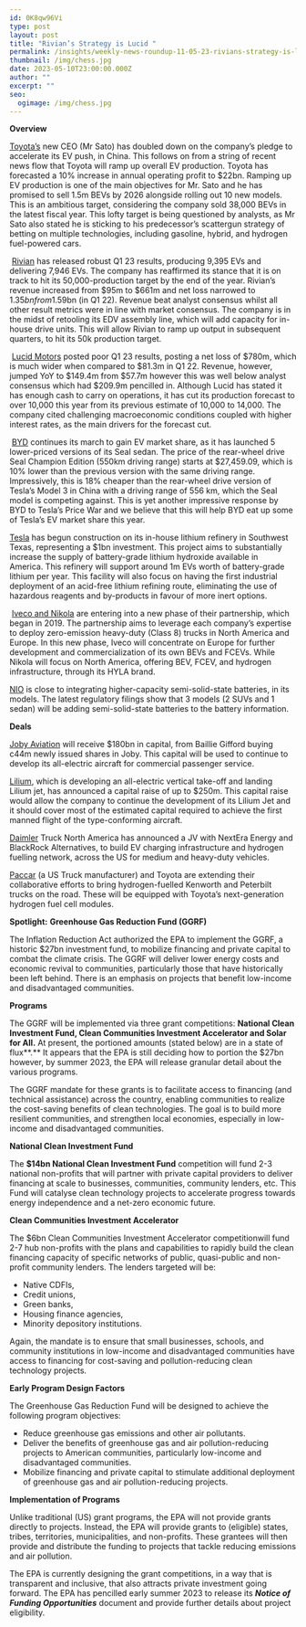 ```yaml
---
id: 0K8qw96Vi
type: post
layout: post
title: "Rivian’s Strategy is Lucid "
permalink: /insights/weekly-news-roundup-11-05-23-rivians-strategy-is-lucid/
thumbnail: /img/chess.jpg
date: 2023-05-10T23:00:00.000Z
author: ""
excerpt: ""
seo:
  ogimage: /img/chess.jpg
---
```

**Overview**

[Toyota’s](https://d397wm04.eu1.hubspotlinks.com/Ctc/DP+113/d397wm04/VWMHg047N3FJW8YNBQs3yT6Z6W6WXg814-qt5dN3Z5r9G3lSc3V1-WJV7CgHYKW5bDXWM5X-fhyW13VCJy4Kf_LkW81cflh8bX6GRMrXzcvQQDBpVGR2Yr8ynPclW8pXfwg7lmzJqW7CLYKR2XM3D-W2q-Bg_117X1BW6JSt9K38XsD0W4KhwDC6CQKQ9VS-vNy5BTq4WW4sG_ff8TQ_JPW7M1H838V2cfvW93TLtW2Hkp00N4Dm5KRCT-88W3cdsr4463F0tW7mn_wW7j8r0KW7f4PZC6Jm93pW3WSC1p9gHNnnW1NF9nD4l9XXYW2My8vx1HsqY3W5_Fc9H8hPJHcW6-MDVY7mD68_W6NRCYG3y14KR3nr01) new CEO (Mr Sato) has doubled down on the company’s pledge to accelerate its EV push, in China. This follows on from a string of recent news flow that Toyota will ramp up overall EV production. Toyota has forecasted a 10% increase in annual operating profit to $22bn. Ramping up EV production is one of the main objectives for Mr. Sato and he has promised to sell 1.5m BEVs by 2026 alongside rolling out 10 new models. This is an ambitious target, considering the company sold 38,000 BEVs in the latest fiscal year. This lofty target is being questioned by analysts, as Mr Sato also stated he is sticking to his predecessor’s scattergun strategy of betting on multiple technologies, including gasoline, hybrid, and hydrogen fuel-powered cars. 

 [Rivian](https://d397wm04.eu1.hubspotlinks.com/Ctc/DP+113/d397wm04/VWMHg047N3FJW8YNBQs3yT6Z6W6WXg814-qt5dN3Z5rbf3lScGV1-WJV7CgB7NVrKtf169CNlzW1_zyql5cspg4W82KL_Z8s4Dd3W2cV42g2jBYpTW5WqGFs3_k_7KW4SDBMz8t63gnN7tSjXVc099rW6Ds31t6fWyt1W5Pk1Hm2LfNmRW8mlL8X4BtPSsW1lW5Dv9jdqpfW3qJcXz3BxjK1W5k-K2S7jn-skW1nc-5-5qmpYcN7VB2jYFBNgXW1td-Dk5zvPG7W8R5-5C4PCXklW7w4p3Z1DTFWtW70-Ybf29g1cxW2RNP3l6vfZnwW5zDWhf4wds6VVlYYZm7njzTDW1vysdr59vkj9VDhV892mlTfCN4NwJMtbVPsMW257c0m8CvcP0VT9BqX7j166rW7jj26k1XbZH7387K1) has released robust Q1 23 results, producing 9,395 EVs and delivering 7,946 EVs. The company has reaffirmed its stance that it is on track to hit its 50,000-production target by the end of the year. Rivian’s revenue increased from $95m to $661m and net loss narrowed to $1.35bn from $1.59bn (in Q1 22). Revenue beat analyst consensus whilst all other result metrics were in line with market consensus. The company is in the midst of retooling its EDV assembly line, which will add capacity for in-house drive units. This will allow Rivian to ramp up output in subsequent quarters, to hit its 50k production target.

 [Lucid Motors](https://d397wm04.eu1.hubspotlinks.com/Ctc/DP+113/d397wm04/VWMHg047N3FJW8YNBQs3yT6Z6W6WXg814-qt5dN3Z5rbf3lScGV1-WJV7CgWXHW3NqMQF5RrprYW2sQXQf48QCtBVgNbZW5GDs3TN7ZlX4xmW66mW1Q_NhH2fc7mPN7rjyQ4Zsm6DW5ZGbmg7Z8bFwW6HtqrP6dVHL7W4bqMYp3dr2pjN9csmDS898bdW5vK5hZ3DHWd5W5N0ThG7pV51ZW3WQbDp3L08dcW56GVmx4ZJhpNW53HjlS1H3PvHN3GMCZ_JdF41W2JYJSy4hw5jzW5NpBkB13Yc2-N4_nz-YglpbbW1MVPcD5YqZTLW9dzX5H776xbLVDRbGK4LB-WKN77n63RhD9gfW43NVc533LG5wW5CHDCN7dTypFW85HpPm4X86mlW91LS806tn4W7W1CmHv97h-1_-3jJw1) posted poor Q1 23 results, posting a net loss of $780m, which is much wider when compared to $81.3m in Q1 22. Revenue, however, jumped YoY to $149.4m from $57.7m however this was well below analyst consensus which had $209.9m pencilled in. Although Lucid has stated it has enough cash to carry on operations, it has cut its production forecast to over 10,000 this year from its previous estimate of 10,000 to 14,000. The company cited challenging macroeconomic conditions coupled with higher interest rates, as the main drivers for the forecast cut.

 [BYD](https://d397wm04.eu1.hubspotlinks.com/Ctc/DP+113/d397wm04/VWMHg047N3FJW8YNBQs3yT6Z6W6WXg814-qt5dN3Z5r9Z3lScmV1-WJV7CgGMHW8VZXCT6zn6H9W7v8NGY5GDRRDW1X3L1f6vmltjW3Zbw-l503X4nW9813cz4vdRvnTbDTd1-ZrnTW1MRL6v1spvpTW4_c2gh5vCDHDW2Zr-ww9fcdw8W2zmT_Y1G14YVW5-PnMQ6qTLTrW8mGprz2-zxQYW8K3Y042JXvgbW89C2s78YRB_PW3zjLmX9ft5NnW4vdxh63HFBtYW28lRgs3wkKlxN3Gpgz4sSkzPVfZStX7s1prmW1q57WC5_44ZLW39BlWD8Z5msQW8QLQRH3Pq69fW3zcvqY3SpKrGW9j1dgR5SjfTFW4LFVyR5FC87rW8MB5hR6XfHpF3lqk1) continues its march to gain EV market share, as it has launched 5 lower-priced versions of its Seal sedan. The price of the rear-wheel drive Seal Champion Edition (550km driving range) starts at $27,459.09, which is 10% lower than the previous version with the same driving range. Impressively, this is 18% cheaper than the rear-wheel drive version of Tesla’s Model 3 in China with a driving range of 556 km, which the Seal model is competing against. This is yet another impressive response by BYD to Tesla’s Price War and we believe that this will help BYD eat up some of Tesla’s EV market share this year.

[Tesla](https://d397wm04.eu1.hubspotlinks.com/Ctc/DP+113/d397wm04/VWMHg047N3FJW8YNBQs3yT6Z6W6WXg814-qt5dN3Z5r9G3lSc3V1-WJV7CgCgsVG4cp33sWf0tN888Jgm7KT17W7drmsQ6KWC37W2_zNzk7n1Cd4VKdKFY1XLkg6W320tNx3Y-ttcW2-d8QB1wX8hnW7Z1TFS4t-cNpW5vnCHw43dYHvW8ZBCp35sJTj6V-23Mg7k0lhwW17mcTP4t1Wm4W71hV3Z5JwsP0W3lhXYw7H8ct3W4l2tW39cXV3MW7DJMrw4YchWZW7nbPyQ92Y6C_W4wLQcP7hNkQzVfCHF-3t2WGpW6G1FKN3FB5h2W2cjh916t-RMTW7zHmg593dZq1W6qrG962N5_scW2Z5YqC5-fxWQ3mTK1) has begun construction on its in-house lithium refinery in Southwest Texas, representing a $1bn investment. This project aims to substantially increase the supply of battery-grade lithium hydroxide available in America. This refinery will support around 1m EVs worth of battery-grade lithium per year. This facility will also focus on having the first industrial deployment of an acid-free lithium refining route, eliminating the use of hazardous reagents and by-products in favour of more inert options.

 [Iveco and Nikola](https://d397wm04.eu1.hubspotlinks.com/Ctc/DP+113/d397wm04/VWMHg047N3FJW8YNBQs3yT6Z6W6WXg814-qt5dN3Z5r8t5knJ3V3Zsc37CgKDNVq6Rdn8X4n0gW3CJTgV3BBWF4W4pcKGN8TVbT5W5DcQDX5JXr_NW3-th8L6Yx4ZQW6spztL4G0jRwW30Wpxj7ZR6SbN1s-3jSLPdf4W3_6sxC8rP_4WW7FQMV46QBTLvW2s8z6S3WsqjGW5vdW0h16bgy0N29q52JXKrtGVjMVqR5kWQQPW7MTdnB6mG_x5N5TlbvqKn403W8PkRKJ79cNSZW6ZJmxN82f6wNW7QlJmH7ZpFtTW504JDL2hrRgnW3xZp_26cXsr2W60ty2w1-fNJWW6Gpwmh6Z1bj5W1lvW898rM3ZxW3HST7k76TFsTW4VHwlx5gFKFzW1TBcdw2rbsXtW4wsyMM7ydqRYW7q5Xv05GHvyPVH2Pxp4zpNbTW7mZl_k4nZlxZW5LyZF24NBrHn33fJ1) are entering into a new phase of their partnership, which began in 2019. The partnership aims to leverage each company’s expertise to deploy zero-emission heavy-duty (Class 8) trucks in North America and Europe. In this new phase, Iveco will concentrate on Europe for further development and commercialization of its own BEVs and FCEVs. While Nikola will focus on North America, offering BEV, FCEV, and hydrogen infrastructure, through its HYLA brand.

[NIO](https://d397wm04.eu1.hubspotlinks.com/Ctc/DP+113/d397wm04/VWMHg047N3FJW8YNBQs3yT6Z6W6WXg814-qt5dN3Z5r9Z3lScmV1-WJV7CgMTRW7Sv0FP5wPtbQW2C0NlP17gKG6N8yKDVXpscGZW3lHTB95RzjjjW6-5Kg18ldc3PW8wbZjj4qsh2nW5yZdqp4swKNDN27lKHkSgtnlVvd4563cTkbtW1yCWyw6CkdrGW2dz8G_1BmRP7W88SqBC5LPDrTW6tBQH76cNRhsVYJ2kl35KWDDW6X4PZC4bsqQZVjcfW123Scl1W6zFzNb7pLJq9W6H_rZv18t7KRW7pPSSx5hX01pN4rmKGvGhtR_W2rbnRj4bN0HDW5p15Kh63lBX7W766gBv7B172fW8Scx3C9by0MHW1kHtV78Hnn9tW97dDwX5hxJlR3lz31) is close to integrating higher-capacity semi-solid-state batteries, in its models. The latest regulatory filings show that 3 models (2 SUVs and 1 sedan) will be adding semi-solid-state batteries to the battery information.

**Deals**

[Joby Aviation](https://techcrunch.com/2023/05/03/joby-aviation-lands-180m-equity-investment-from-returning-backer-ballie-gifford/?TrucksFoT) will receive $180bn in capital, from Baillie Gifford buying c44m newly issued shares in Joby. This capital will be used to continue to develop its all-electric aircraft for commercial passenger service.

[Lilium](https://transportup.com/headlines-breaking-news/vehicles-manufactures/lilium-announces-capital-raise-for-up-to-250-million/?TrucksFoT), which is developing an all-electric vertical take-off and landing Lilium jet, has announced a capital raise of up to $250m. This capital raise would allow the company to continue the development of its Lilium Jet and it should cover most of the estimated capital required to achieve the first manned flight of the type-conforming aircraft.

[Daimler](https://electrek.co/2023/04/27/daimler-just-announced-a-650m-us-wide-ev-charging-network-for-trucks/?TrucksFoT) Truck North America has announced a JV with NextEra Energy and BlackRock Alternatives, to build EV charging infrastructure and hydrogen fuelling network, across the US for medium and heavy-duty vehicles.

[Paccar](https://www.autonews.com/mobility-report/toyota-supply-fuel-cell-powertrains-kenworth?TrucksFoT) (a US Truck manufacturer) and Toyota are extending their collaborative efforts to bring hydrogen-fuelled Kenworth and Peterbilt trucks on the road. These will be equipped with Toyota’s next-generation hydrogen fuel cell modules.

**Spotlight:** **Greenhouse Gas Reduction Fund (GGRF)**

The Inflation Reduction Act authorized the EPA to implement the GGRF, a historic $27bn investment fund, to mobilize financing and private capital to combat the climate crisis. The GGRF will deliver lower energy costs and economic revival to communities, particularly those that have historically been left behind. There is an emphasis on projects that benefit low-income and disadvantaged communities. 

**Programs** 

The GGRF will be implemented via three grant competitions: **National Clean Investment Fund, Clean Communities Investment Accelerator and Solar for All.** At present, the portioned amounts (stated below) are in a state of flux**.** It appears that the EPA is still deciding how to portion the $27bn however, by summer 2023, the EPA will release granular detail about the various programs. 

The GGRF mandate for these grants is to facilitate access to financing (and technical assistance) across the country, enabling communities to realize the cost-saving benefits of clean technologies. The goal is to build more resilient communities, and strengthen local economies, especially in low-income and disadvantaged communities. 

**National Clean Investment Fund**  

The **$14bn National Clean Investment Fund** competition will fund 2-3 national non-profits that will partner with private capital providers to deliver financing at scale to businesses, communities, community lenders, etc. This Fund will catalyse clean technology projects to accelerate progress towards energy independence and a net-zero economic future.

**Clean Communities Investment Accelerator** 

The $6bn Clean Communities Investment Accelerator competitionwill fund 2-7 hub non-profits with the plans and capabilities to rapidly build the clean financing capacity of specific networks of public, quasi-public and non-profit community lenders. The lenders targeted will be:

* Native CDFIs,
* Credit unions, 
* Green banks, 
* Housing finance agencies, 
* Minority depository institutions. 

Again, the mandate is to ensure that small businesses, schools, and community institutions in low-income and disadvantaged communities have access to financing for cost-saving and pollution-reducing clean technology projects. 

**Early Program Design Factors** 

The Greenhouse Gas Reduction Fund will be designed to achieve the following program objectives:

* Reduce greenhouse gas emissions and other air pollutants.
* Deliver the benefits of greenhouse gas and air pollution-reducing projects to American communities, particularly low-income and disadvantaged communities.
* Mobilize financing and private capital to stimulate additional deployment of greenhouse gas and air pollution-reducing projects.

**Implementation of Programs** 

Unlike traditional (US) grant programs, the EPA will not provide grants directly to projects. Instead, the EPA will provide grants to (eligible) states, tribes, territories, municipalities, and non-profits. These grantees will then provide and distribute the funding to projects that tackle reducing emissions and air pollution. 

The EPA is currently designing the grant competitions, in a way that is transparent and inclusive, that also attracts private investment going forward. The EPA has pencilled early summer 2023 to release its ***Notice of Funding Opportunities*** document and provide further details about project eligibility.